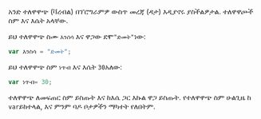አንድ ተለዋዋጭ (ቫረብል) በፕሮግራምዎ ውስጥ መረጃ (ዳታ) እዲያኖሩ ያስችልዎታል. ተለዋዋጮች ስም እና እሴት አላቸው.

ይህ ተለዋዋጭ ስሙ `እንሰሳ` እና ዋጋው ደሞ`"ድመት"`ነው:

```javascript
var እንስሳ = "ድመት";
```

ይህ ተለዋዋጭ ስም `ነጥብ` እና እሴት `30`አለው:

```javascript
var ነጥብ= 30;
```

ተለዋዋጭ ለመፍጠር ስም ይስጡት እና ከእሴ ጋር እኩል ዋጋ ይስጡት. የተለዋዋጭ ስም ሁልጊዜ ከ `var`ይከተላል, እና ምንም ባዶ ቦታዎችን ማካተት የለበትም.
